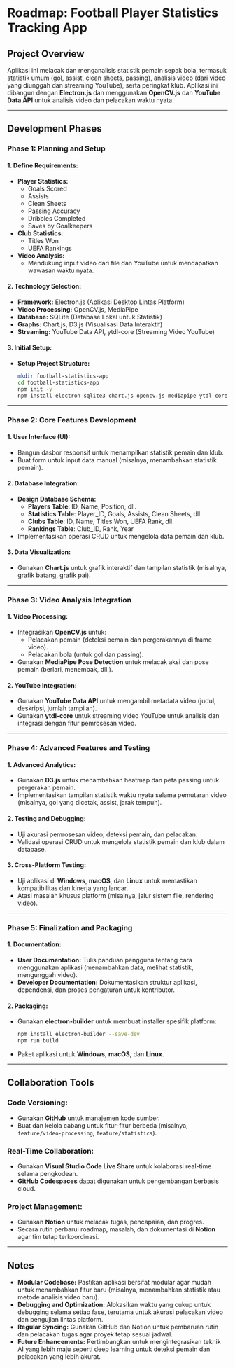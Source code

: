 # Roadmap: Football Player Statistics Tracking App

## Project Overview

Aplikasi ini melacak dan menganalisis statistik pemain sepak bola, termasuk statistik umum (gol, assist, clean sheets, passing), analisis video (dari video yang diunggah dan streaming YouTube), serta peringkat klub. Aplikasi ini dibangun dengan **Electron.js** dan menggunakan **OpenCV.js** dan **YouTube Data API** untuk analisis video dan pelacakan waktu nyata.

---

## Development Phases

### Phase 1: Planning and Setup

#### 1. **Define Requirements:**
   - **Player Statistics:**
     - Goals Scored
     - Assists
     - Clean Sheets
     - Passing Accuracy
     - Dribbles Completed
     - Saves by Goalkeepers
   - **Club Statistics:**
     - Titles Won
     - UEFA Rankings
   - **Video Analysis:**
     - Mendukung input video dari file dan YouTube untuk mendapatkan wawasan waktu nyata.

#### 2. **Technology Selection:**
   - **Framework:** Electron.js (Aplikasi Desktop Lintas Platform)
   - **Video Processing:** OpenCV.js, MediaPipe
   - **Database:** SQLite (Database Lokal untuk Statistik)
   - **Graphs:** Chart.js, D3.js (Visualisasi Data Interaktif)
   - **Streaming:** YouTube Data API, ytdl-core (Streaming Video YouTube)

#### 3. **Initial Setup:**
   - **Setup Project Structure:**
     ```bash
     mkdir football-statistics-app
     cd football-statistics-app
     npm init -y
     npm install electron sqlite3 chart.js opencv.js mediapipe ytdl-core axios
     ```

---

### Phase 2: Core Features Development

#### 1. **User Interface (UI):**
   - Bangun dasbor responsif untuk menampilkan statistik pemain dan klub.
   - Buat form untuk input data manual (misalnya, menambahkan statistik pemain).
   
#### 2. **Database Integration:**
   - **Design Database Schema:**
     - **Players Table**: ID, Name, Position, dll.
     - **Statistics Table**: Player_ID, Goals, Assists, Clean Sheets, dll.
     - **Clubs Table**: ID, Name, Titles Won, UEFA Rank, dll.
     - **Rankings Table**: Club_ID, Rank, Year
   - Implementasikan operasi CRUD untuk mengelola data pemain dan klub.

#### 3. **Data Visualization:**
   - Gunakan **Chart.js** untuk grafik interaktif dan tampilan statistik (misalnya, grafik batang, grafik pai).

---

### Phase 3: Video Analysis Integration

#### 1. **Video Processing:**
   - Integrasikan **OpenCV.js** untuk:
     - Pelacakan pemain (deteksi pemain dan pergerakannya di frame video).
     - Pelacakan bola (untuk gol dan passing).
   - Gunakan **MediaPipe Pose Detection** untuk melacak aksi dan pose pemain (berlari, menembak, dll.).

#### 2. **YouTube Integration:**
   - Gunakan **YouTube Data API** untuk mengambil metadata video (judul, deskripsi, jumlah tampilan).
   - Gunakan **ytdl-core** untuk streaming video YouTube untuk analisis dan integrasi dengan fitur pemrosesan video.

---

### Phase 4: Advanced Features and Testing

#### 1. **Advanced Analytics:**
   - Gunakan **D3.js** untuk menambahkan heatmap dan peta passing untuk pergerakan pemain.
   - Implementasikan tampilan statistik waktu nyata selama pemutaran video (misalnya, gol yang dicetak, assist, jarak tempuh).

#### 2. **Testing and Debugging:**
   - Uji akurasi pemrosesan video, deteksi pemain, dan pelacakan.
   - Validasi operasi CRUD untuk mengelola statistik pemain dan klub dalam database.

#### 3. **Cross-Platform Testing:**
   - Uji aplikasi di **Windows**, **macOS**, dan **Linux** untuk memastikan kompatibilitas dan kinerja yang lancar.
   - Atasi masalah khusus platform (misalnya, jalur sistem file, rendering video).

---

### Phase 5: Finalization and Packaging

#### 1. **Documentation:**
   - **User Documentation:** Tulis panduan pengguna tentang cara menggunakan aplikasi (menambahkan data, melihat statistik, mengunggah video).
   - **Developer Documentation:** Dokumentasikan struktur aplikasi, dependensi, dan proses pengaturan untuk kontributor.

#### 2. **Packaging:**
   - Gunakan **electron-builder** untuk membuat installer spesifik platform:
     ```bash
     npm install electron-builder --save-dev
     npm run build
     ```
   - Paket aplikasi untuk **Windows**, **macOS**, dan **Linux**.

---

## Collaboration Tools

### **Code Versioning:**
   - Gunakan **GitHub** untuk manajemen kode sumber.
   - Buat dan kelola cabang untuk fitur-fitur berbeda (misalnya, `feature/video-processing`, `feature/statistics`).

### **Real-Time Collaboration:**
   - Gunakan **Visual Studio Code Live Share** untuk kolaborasi real-time selama pengkodean.
   - **GitHub Codespaces** dapat digunakan untuk pengembangan berbasis cloud.

### **Project Management:**
   - Gunakan **Notion** untuk melacak tugas, pencapaian, dan progres.
   - Secara rutin perbarui roadmap, masalah, dan dokumentasi di **Notion** agar tim tetap terkoordinasi.

---

## Notes

- **Modular Codebase:** Pastikan aplikasi bersifat modular agar mudah untuk menambahkan fitur baru (misalnya, menambahkan statistik atau metode analisis video baru).
- **Debugging and Optimization:** Alokasikan waktu yang cukup untuk debugging selama setiap fase, terutama untuk akurasi pelacakan video dan pengujian lintas platform.
- **Regular Syncing:** Gunakan GitHub dan Notion untuk pembaruan rutin dan pelacakan tugas agar proyek tetap sesuai jadwal.
- **Future Enhancements:** Pertimbangkan untuk mengintegrasikan teknik AI yang lebih maju seperti deep learning untuk deteksi pemain dan pelacakan yang lebih akurat.
